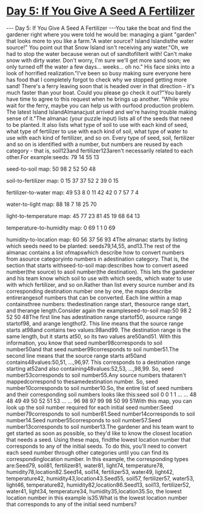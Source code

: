 # [ Day 5: If You Give A Seed A Fertilizer ](https://adventofcode.com/2023/day/5)

--- Day 5: If You Give A Seed A Fertilizer ---You take the boat and find the gardener right where you were told he would be: managing a giant "garden" that looks more to you like a farm."A water source? Island Islandisthe water source!" You point out that Snow Island isn't receiving any water."Oh, we had to stop the water because weran out of sandtofilterit with! Can't make snow with dirty water. Don't worry, I'm sure we'll get more sand soon; we only turned off the water a few days... weeks... oh no." His face sinks into a look of horrified realization."I've been so busy making sure everyone here has food that I completely forgot to check why we stopped getting more sand! There's a ferry leaving soon that is headed over in that direction - it's much faster than your boat. Could you please go check it out?"You barely have time to agree to this request when he brings up another. "While you wait for the ferry, maybe you can help us with ourfood production problem. The latest Island IslandAlmanacjust arrived and we're having trouble making sense of it."The almanac (your puzzle input) lists all of the seeds that need to be planted. It also lists what type of soil to use with each kind of seed, what type of fertilizer to use with each kind of soil, what type of water to use with each kind of fertilizer, and so on. Every type of seed, soil, fertilizer and so on is identified with a number, but numbers are reused by each category - that is, soil123and fertilizer123aren't necessarily related to each other.For example:seeds: 79 14 55 13

seed-to-soil map:
50 98 2
52 50 48

soil-to-fertilizer map:
0 15 37
37 52 2
39 0 15

fertilizer-to-water map:
49 53 8
0 11 42
42 0 7
57 7 4

water-to-light map:
88 18 7
18 25 70

light-to-temperature map:
45 77 23
81 45 19
68 64 13

temperature-to-humidity map:
0 69 1
1 0 69

humidity-to-location map:
60 56 37
56 93 4The almanac starts by listing which seeds need to be planted: seeds79,14,55, and13.The rest of the almanac contains a list ofmapswhich describe how to convert numbers from asource categoryinto numbers in adestination category. That is, the section that starts withseed-to-soil map:describes how to convert aseed number(the source) to asoil number(the destination). This lets the gardener and his team know which soil to use with which seeds, which water to use with which fertilizer, and so on.Rather than list every source number and its corresponding destination number one by one, the maps describe entirerangesof numbers that can be converted. Each line within a map containsthree numbers: thedestination range start, thesource range start, and therange length.Consider again the exampleseed-to-soil map:50 98 2
52 50 48The first line has adestination range startof50, asource range startof98, and arange lengthof2. This line means that the source range starts at98and contains two values:98and99. The destination range is the same length, but it starts at50, so its two values are50and51. With this information, you know that seed number98corresponds to soil number50and that seed number99corresponds to soil number51.The second line means that the source range starts at50and contains48values:50,51, ...,96,97. This corresponds to a destination range starting at52and also containing48values:52,53, ...,98,99. So, seed number53corresponds to soil number55.Any source numbers thataren't mappedcorrespond to thesamedestination number. So, seed number10corresponds to soil number10.So, the entire list of seed numbers and their corresponding soil numbers looks like this:seed  soil
0     0
1     1
...   ...
48    48
49    49
50    52
51    53
...   ...
96    98
97    99
98    50
99    51With this map, you can look up the soil number required for each initial seed number:Seed number79corresponds to soil number81.Seed number14corresponds to soil number14.Seed number55corresponds to soil number57.Seed number13corresponds to soil number13.The gardener and his team want to get started as soon as possible, so they'd like to know the closest location that needs a seed. Using these maps, findthe lowest location number that corresponds to any of the initial seeds. To do this, you'll need to convert each seed number through other categories until you can find its correspondinglocation number. In this example, the corresponding types are:Seed79, soil81, fertilizer81, water81, light74, temperature78, humidity78,location82.Seed14, soil14, fertilizer53, water49, light42, temperature42, humidity43,location43.Seed55, soil57, fertilizer57, water53, light46, temperature82, humidity82,location86.Seed13, soil13, fertilizer52, water41, light34, temperature34, humidity35,location35.So, the lowest location number in this example is35.What is the lowest location number that corresponds to any of the initial seed numbers?